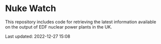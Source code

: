 # Nuke Watch

This repository includes code for retrieving the latest information available on the output of EDF nuclear power plants in the UK.

Last updated: 2022-12-27 15:08